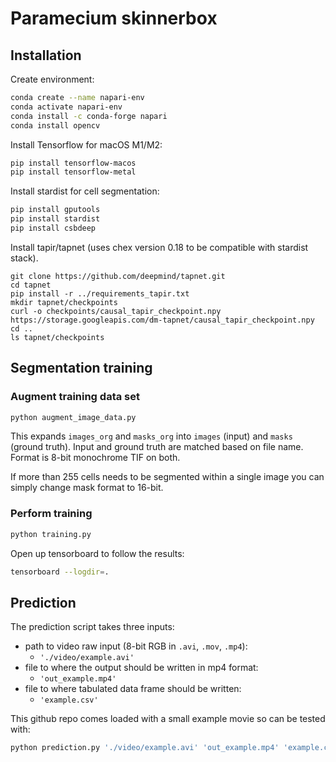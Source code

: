# Paramecium skinnerbox

## Installation

Create environment:
```sh
conda create --name napari-env
conda activate napari-env
conda install -c conda-forge napari   
conda install opencv
```

Install Tensorflow for macOS M1/M2:
```sh
pip install tensorflow-macos
pip install tensorflow-metal
```

Install stardist for cell segmentation:
```sh
pip install gputools
pip install stardist
pip install csbdeep
```

Install tapir/tapnet (uses chex version 0.18 to be compatible with stardist stack).
```
git clone https://github.com/deepmind/tapnet.git
cd tapnet
pip install -r ../requirements_tapir.txt
mkdir tapnet/checkpoints
curl -o checkpoints/causal_tapir_checkpoint.npy https://storage.googleapis.com/dm-tapnet/causal_tapir_checkpoint.npy
cd ..
ls tapnet/checkpoints
```

## Segmentation training

### Augment training data set

```sh
python augment_image_data.py
```
This expands `images_org` and `masks_org` into `images` (input) and `masks` (ground truth). 
Input and ground truth are matched based on file name. Format is 8-bit monochrome TIF on both. 

If more than 255 cells needs to be segmented within a single image you can simply change mask format to 16-bit.

### Perform training

```sh
python training.py
```
Open up  tensorboard to follow the results:
```sh
tensorboard --logdir=.
```

## Prediction

The prediction script takes three inputs:
 - path to video raw input (8-bit RGB in `.avi`, `.mov`, `.mp4`): 
    - `'./video/example.avi'`
- file to where the output should be written in mp4 format:
    - `'out_example.mp4'`
- file to where tabulated data frame should be written:
    - `'example.csv'`

This github repo comes loaded with a small example movie so can be tested with:
```sh
python prediction.py './video/example.avi' 'out_example.mp4' 'example.csv'
```
